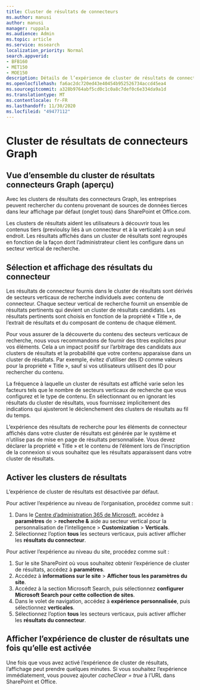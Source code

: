 ```yaml
---
title: Cluster de résultats de connecteurs
ms.author: manusi
author: manusi
manager: ruppala
ms.audience: Admin
ms.topic: article
ms.service: mssearch
localization_priority: Normal
search.appverid:
- BFB160
- MET150
- MOE150
description: Détails de l’expérience de cluster de résultats de connecteurs
ms.openlocfilehash: fa6ac2dc720ed43e40454b952526734accd45ea4
ms.sourcegitcommit: a328b9764abf5cd0c1c0a8c7def0c6e334da9a1d
ms.translationtype: MT
ms.contentlocale: fr-FR
ms.lasthandoff: 11/30/2020
ms.locfileid: "49477112"
---
```

# <a name="graph-connectors-result-cluster"></a>Cluster de résultats de connecteurs Graph

## <a name="overview-of-the-graph-connectors-result-cluster-preview"></a>Vue d’ensemble du cluster de résultats connecteurs Graph (aperçu)  

Avec les clusters de résultats des connecteurs Graph, les entreprises peuvent rechercher du contenu provenant de sources de données tierces dans leur affichage par défaut (onglet tous) dans SharePoint et Office.com.

Les clusters de résultats aident les utilisateurs à découvrir tous les contenus tiers (previoulsy liés à un connecteur et à la verticale) à un seul endroit. Les résultats affichés dans un cluster de résultats sont regroupés en fonction de la façon dont l’administrateur client les configure dans un secteur vertical de recherche.  

## <a name="how-connector-results-are-selected-and-displayed"></a>Sélection et affichage des résultats du connecteur

Les résultats de connecteur fournis dans le cluster de résultats sont dérivés de secteurs verticaux de recherche individuels avec contenu de connecteur. Chaque secteur vertical de recherche fournit un ensemble de résultats pertinents qui devient un cluster de résultats candidats. Les résultats pertinents sont choisis en fonction de la propriété « Title », de l’extrait de résultats et du composant de contenu de chaque élément.

Pour vous assurer de la découverte du contenu des secteurs verticaux de recherche, nous vous recommandons de fournir des titres explicites pour vos éléments. Cela a un impact positif sur l’arbitrage des candidats aux clusters de résultats et la probabilité que votre contenu apparaisse dans un cluster de résultats. Par exemple, évitez d’utiliser des ID comme valeurs pour la propriété « Title », sauf si vos utilisateurs utilisent des ID pour rechercher du contenu.

La fréquence à laquelle un cluster de résultats est affiché varie selon les facteurs tels que le nombre de secteurs verticaux de recherche que vous configurez et le type de contenu. En sélectionnant ou en ignorant les résultats du cluster de résultats, vous fournissez implicitement des indications qui ajusteront le déclenchement des clusters de résultats au fil du temps.

L’expérience des résultats de recherche pour les éléments de connecteur affichés dans votre cluster de résultats est générée par le système et n’utilise pas de mise en page de résultats personnalisée. Vous devez déclarer la propriété « Title » et le contenu de l’élément lors de l’inscription de la connexion si vous souhaitez que les résultats apparaissent dans votre cluster de résultats.

## <a name="enable-result-clusters"></a>Activer les clusters de résultats
  
L’expérience de cluster de résultats est désactivée par défaut.  

Pour activer l’expérience au niveau de l’organisation, procédez comme suit :

1. Dans le [Centre d’administration 365 de Microsoft](https://admin.microsoft.com/), accédez à **paramètres** de  >  **recherche &** aide au secteur vertical pour la personnalisation de l’intelligence  >  **Customization**  >  **Verticals**.  
2. Sélectionnez l’option **tous** les secteurs verticaux, puis activer afficher les **résultats du connecteur**. 


Pour activer l’expérience au niveau du site, procédez comme suit :

1. Sur le site SharePoint où vous souhaitez obtenir l’expérience de cluster de résultats, accédez à **paramètres**.
2. Accédez à **informations sur le site** > **Afficher tous les paramètres du site**.
3. Accédez à la section Microsoft Search, puis sélectionnez **configurer Microsoft Search pour cette collection de sites**.
4. Dans le volet de navigation, accédez à **expérience personnalisée**, puis sélectionnez **verticales**.
5. Sélectionnez l’option **tous** les secteurs verticaux, puis activer afficher les **résultats du connecteur**.

## <a name="view-the-result-cluster-experience-after-it-is-enabled"></a>Afficher l’expérience de cluster de résultats une fois qu’elle est activée

Une fois que vous avez activé l’expérience de cluster de résultats, l’affichage peut prendre quelques minutes. Si vous souhaitez l’expérience immédiatement, vous pouvez ajouter *cacheClear = true* à l’URL dans SharePoint et Office.
